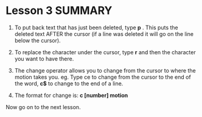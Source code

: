 # Lesson 3 SUMMARY

1. To put back text that has just been deleted, type   **p** .  This puts the deleted text AFTER the cursor (if a line was deleted it will go on the line below the cursor).

2. To replace the character under the cursor, type   **r**   and then the character you want to have there.

3. The change operator allows you to change from the cursor to where the motion takes you.  eg. Type  ce  to change from the cursor to the end of the word,  **c$**  to change to the end of a line.

4. The format for change is:
**c   [number]   motion**

Now go on to the next lesson.
